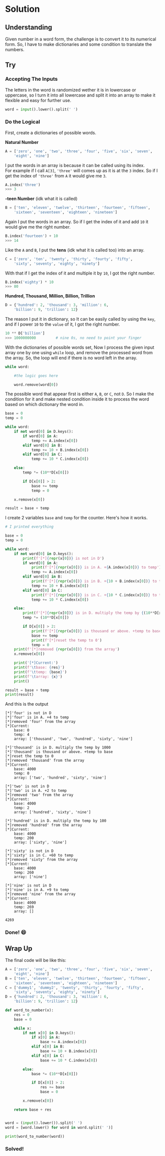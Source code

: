 # Solution

## Understanding
Given number in a word form, the challenge is to convert it to its numerical form. So, I have to make dictionaries and some condition to translate the numbers.

## Try

### Accepting The Inputs
The letters in the word is randomized wether it is in lowercase or uppercase, so I turn it into all lowercase and split it into an array to make it flexible and easy for further use.
```python
word = input().lower().split(' ')
```
### Do the Logical
First, create a dictionaries of possible words.

**Natural Number**
```python
A = ['zero', 'one', 'two', 'three', 'four', 'five', 'six', 'seven',
    'eight', 'nine']
```
I put the words in an array is because it can be called using its index.\
For example if I call `A[3]`, `'three'` will comes up as it is at the `3` index. So if I get the index of `'three'` from `A` it would give me `3`.
```python
A.index('three')
>>> 3
```

**-teen Number** (idk what it is called)
```python
B = ['ten', 'eleven', 'twelve', 'thirteen', 'fourteen', 'fifteen',
    'sixteen', 'seventeen', 'eighteen', 'nineteen']
```
Again I put the words in an array. So if I get the index of it and add `10` it would give me the right number.
```python
B.index('fourteen') + 10
>>> 14
```

Like the `A` and `B`, I put the **tens** (idk what it is called too) into an array.
```python
C = ['zero', 'ten', 'twenty', 'thirty', 'fourty', 'fifty',
    'sixty', 'seventy', 'eighty', 'ninety']
```
With that if I get the index of it and multiple it by `10`, I got the right number.
```python
B.index('eighty') * 10
>>> 80
```
**Hundred, Thousand, Million, Billion, Trillion**
```python
D = {'hundred': 2, 'thousand': 3, 'million': 6,
    'billion': 9, 'trillion': 12}
```
The reason I put it in dictionary, so It can be easily called by using the `key`, and if I power `10` to the `value` of it, I got the right number.
```python
10 ** D['billion']
>>> 1000000000         # nine 0s, no need to point your finger
```

With the dictionaries of possible words set, Now I process the given input array one by one using `while` loop, and remove the processed word from the array. So, the loop will end if there is no word left in the array.
```python
while word:

    #the logic goes here

    word.remove(word[0])
```

The possible word that appear first is either `A`, `B`, or `C`, not `D`. So I make the condition for it and make nested condition inside it to process the word based on which dictionary the word in.
```python
base = 0
temp = 0

while word:
    if not word[0] in D.keys():
        if word[0] in A:
            temp += A.index(x[0])
        elif word[0] in B:
            temp += 10 + B.index(x[0])
        elif word[0] in C:
            temp += 10 * C.index(x[0])

    else:
        temp *= (10**D[x[0]])

        if D[x[0]] > 2:
            base += temp
            temp = 0

    x.remove(x[0])

result = base + temp
```
I create 2 variables `base` and `temp` for the counter.
Here's how it works.
```python
# I printed everything

base = 0
temp = 0

while word:
    if not word[0] in D.keys():
        print(f'[*]{repr(x[0])} is not in D')
        if word[0] in A:
            print(f'[*]{repr(x[0])} is in A. +{A.index(x[0])} to temp')
            temp += A.index(x[0])
        elif word[0] in B:
            print(f'[*]{repr(x[0])} is in B. +{10 + B.index(x[0])} to temp')
            temp += 10 + B.index(x[0])
        elif word[0] in C:
            print(f'[*]{repr(x[0])} is in C. +{10 * C.index(x[0])} to temp')
            temp += 10 * C.index(x[0])

    else:
        print(f'[*]{repr(x[0])} is in D. multiply the temp by {(10**D[x[0]])}')
        temp *= (10**D[x[0]])

        if D[x[0]] > 2:
            print(f'[*]{repr(x[0])} is thousand or above. +temp to base')
            base += temp
            print(f'[*]reset the temp to 0')
            temp = 0
    print(f'[*]removed {repr(x[0])} from the array')
    x.remove(x[0])

    print('[*]Current:')
    print(f'\tbase: {res}')
    print(f'\ttemp: {base}')
    print(f'\tarray: {x}')
    print()

result = base + temp
print(result)
```
And this is the output
```
[*]'four' is not in D
[*]'four' is in A. +4 to temp
[*]removed 'four' from the array
[*]Current:
    base: 0
    temp: 4
    array: ['thousand', 'two', 'hundred', 'sixty', 'nine']

[*]'thousand' is in D. multiply the temp by 1000
[*]'thousand' is thousand or above. +temp to base
[*]reset the temp to 0
[*]removed 'thousand' from the array
[*]Current:
    base: 4000
    temp: 0
    array: ['two', 'hundred', 'sixty', 'nine']

[*]'two' is not in D
[*]'two' is in A. +2 to temp
[*]removed 'two' from the array
[*]Current:
    base: 4000
    temp: 2
    array: ['hundred', 'sixty', 'nine']

[*]'hundred' is in D. multiply the temp by 100
[*]removed 'hundred' from the array
[*]Current:
    base: 4000
    temp: 200
    array: ['sixty', 'nine']

[*]'sixty' is not in D
[*]'sixty' is in C. +60 to temp
[*]removed 'sixty' from the array
[*]Current:
    base: 4000
    temp: 260
    array: ['nine']

[*]'nine' is not in D
[*]'nine' is in A. +9 to temp
[*]removed 'nine' from the array
[*]Current:
    base: 4000
    temp: 269
    array: []

4269
```

### Done! :smile:

## Wrap Up
The final code will be like this:
```python
A = ['zero', 'one', 'two', 'three', 'four', 'five', 'six', 'seven',
    'eight', 'nine']
B = ['ten', 'eleven', 'twelve', 'thirteen', 'fourteen', 'fifteen',
    'sixteen', 'seventeen', 'eighteen', 'nineteen']
C = ['dummy1', 'dummy2', 'twenty', 'thirty', 'fourty', 'fifty',
    'sixty', 'seventy', 'eighty', 'ninety']
D = {'hundred': 2, 'thousand': 3, 'million': 6,
    'billion': 9, 'trillion': 12}

def word_to_number(x):
    res = 0
    base = 0

    while x:
        if not x[0] in D.keys():
            if x[0] in A:
                base += A.index(x[0])
            elif x[0] in B:
                base += 10 + B.index(x[0])
            elif x[0] in C:
                base += 10 * C.index(x[0])

        else:
            base *= (10**D[x[0]])

            if D[x[0]] > 2:
                res += base
                base = 0

        x.remove(x[0])

    return base + res


word = (input().lower()).split(' ')
word = [word.lower() for word in word.split(' ')]

print(word_to_number(word))
```

### Solved!